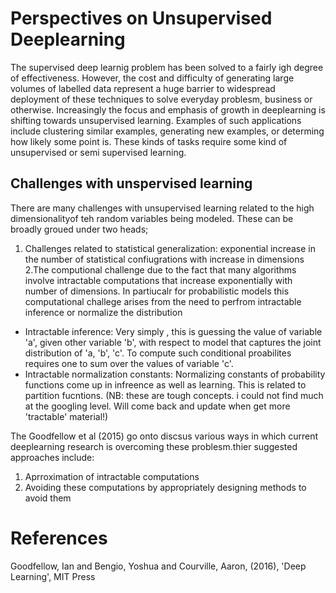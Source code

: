 # Perspectives on Unsupervised Deeplearning
 The supervised deep learnig problem has been solved to a fairly igh degree of effectiveness. However, the cost and difficulty of generating large volumes of labelled data represent a huge barrier to widespread deployment of these techniques to solve everyday problesm, business or otherwise. Increasingly the focus and emphasis of growth in deeplearning is shifting towards unsupervised learning. Examples of such applications include clustering similar examples, generating new examples, or determing how likely some point is. These kinds of tasks require some kind of unsupervised or semi supervised learning. 
 
 ## Challenges with unspervised learning
 There are many challenges with unsupervised learning related to the high dimensionalityof teh random variables being modeled.  These can be broadly groued under two heads;
 1. Challenges related to statistical generalization: exponential increase in the number of statistical confiugrations with increase in dimensions
 2.The computional challenge due to the fact that many algorithms involve intractable computations that increase exponentially with number of dimensions. In partiucalr for probabilistic models this computational challege arises from the need to perfrom intractable inference or normalize the distribution
   * Intractable inference: Very simply , this is guessing the value of variable 'a', given other variable 'b', with respect to model that captures the joint distribution of 'a, 'b', 'c'. To compute such conditional proabilites requires one to sum over the values of variable 'c'.
   * Intractable normalization constants: Normalizing constants of probability functions come up in infreence as well as learning. This is related to partition fucntions. (NB: these are tough concepts. i could not find much at the googling level. Will come back and update when get more 'tractable' material!)
 
 The Goodfellow et al (2015) go onto discsus various ways in which current deeplearning research is overcoming these problesm.thier suggested approaches include:
 1. Aprroximation of intractable computations
 2. Avoiding these computations by appropriately designing methods to avoid them


# References 

Goodfellow, Ian and Bengio, Yoshua and Courville, Aaron, (2016), 'Deep Learning', MIT Press

  
